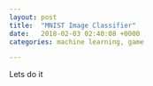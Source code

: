 ```yaml
---
layout: post
title:  "MNIST Image Classifier"
date:   2018-02-03 02:40:08 +0000
categories: machine learning, game

---
```


Lets do it
